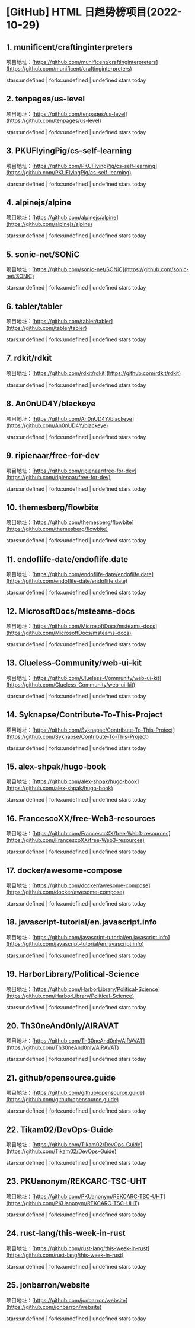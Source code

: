 # [GitHub] HTML 日趋势榜项目(2022-10-29)

## 1. munificent/craftinginterpreters 

项目地址：[https://github.com/munificent/craftinginterpreters](https://github.com/munificent/craftinginterpreters)

stars:undefined | forks:undefined | undefined stars today 



## 2. tenpages/us-level 

项目地址：[https://github.com/tenpages/us-level](https://github.com/tenpages/us-level)

stars:undefined | forks:undefined | undefined stars today 



## 3. PKUFlyingPig/cs-self-learning 

项目地址：[https://github.com/PKUFlyingPig/cs-self-learning](https://github.com/PKUFlyingPig/cs-self-learning)

stars:undefined | forks:undefined | undefined stars today 



## 4. alpinejs/alpine 

项目地址：[https://github.com/alpinejs/alpine](https://github.com/alpinejs/alpine)

stars:undefined | forks:undefined | undefined stars today 



## 5. sonic-net/SONiC 

项目地址：[https://github.com/sonic-net/SONiC](https://github.com/sonic-net/SONiC)

stars:undefined | forks:undefined | undefined stars today 



## 6. tabler/tabler 

项目地址：[https://github.com/tabler/tabler](https://github.com/tabler/tabler)

stars:undefined | forks:undefined | undefined stars today 



## 7. rdkit/rdkit 

项目地址：[https://github.com/rdkit/rdkit](https://github.com/rdkit/rdkit)

stars:undefined | forks:undefined | undefined stars today 



## 8. An0nUD4Y/blackeye 

项目地址：[https://github.com/An0nUD4Y/blackeye](https://github.com/An0nUD4Y/blackeye)

stars:undefined | forks:undefined | undefined stars today 



## 9. ripienaar/free-for-dev 

项目地址：[https://github.com/ripienaar/free-for-dev](https://github.com/ripienaar/free-for-dev)

stars:undefined | forks:undefined | undefined stars today 



## 10. themesberg/flowbite 

项目地址：[https://github.com/themesberg/flowbite](https://github.com/themesberg/flowbite)

stars:undefined | forks:undefined | undefined stars today 



## 11. endoflife-date/endoflife.date 

项目地址：[https://github.com/endoflife-date/endoflife.date](https://github.com/endoflife-date/endoflife.date)

stars:undefined | forks:undefined | undefined stars today 



## 12. MicrosoftDocs/msteams-docs 

项目地址：[https://github.com/MicrosoftDocs/msteams-docs](https://github.com/MicrosoftDocs/msteams-docs)

stars:undefined | forks:undefined | undefined stars today 



## 13. Clueless-Community/web-ui-kit 

项目地址：[https://github.com/Clueless-Community/web-ui-kit](https://github.com/Clueless-Community/web-ui-kit)

stars:undefined | forks:undefined | undefined stars today 



## 14. Syknapse/Contribute-To-This-Project 

项目地址：[https://github.com/Syknapse/Contribute-To-This-Project](https://github.com/Syknapse/Contribute-To-This-Project)

stars:undefined | forks:undefined | undefined stars today 



## 15. alex-shpak/hugo-book 

项目地址：[https://github.com/alex-shpak/hugo-book](https://github.com/alex-shpak/hugo-book)

stars:undefined | forks:undefined | undefined stars today 



## 16. FrancescoXX/free-Web3-resources 

项目地址：[https://github.com/FrancescoXX/free-Web3-resources](https://github.com/FrancescoXX/free-Web3-resources)

stars:undefined | forks:undefined | undefined stars today 



## 17. docker/awesome-compose 

项目地址：[https://github.com/docker/awesome-compose](https://github.com/docker/awesome-compose)

stars:undefined | forks:undefined | undefined stars today 



## 18. javascript-tutorial/en.javascript.info 

项目地址：[https://github.com/javascript-tutorial/en.javascript.info](https://github.com/javascript-tutorial/en.javascript.info)

stars:undefined | forks:undefined | undefined stars today 



## 19. HarborLibrary/Political-Science 

项目地址：[https://github.com/HarborLibrary/Political-Science](https://github.com/HarborLibrary/Political-Science)

stars:undefined | forks:undefined | undefined stars today 



## 20. Th30neAnd0nly/AIRAVAT 

项目地址：[https://github.com/Th30neAnd0nly/AIRAVAT](https://github.com/Th30neAnd0nly/AIRAVAT)

stars:undefined | forks:undefined | undefined stars today 



## 21. github/opensource.guide 

项目地址：[https://github.com/github/opensource.guide](https://github.com/github/opensource.guide)

stars:undefined | forks:undefined | undefined stars today 



## 22. Tikam02/DevOps-Guide 

项目地址：[https://github.com/Tikam02/DevOps-Guide](https://github.com/Tikam02/DevOps-Guide)

stars:undefined | forks:undefined | undefined stars today 



## 23. PKUanonym/REKCARC-TSC-UHT 

项目地址：[https://github.com/PKUanonym/REKCARC-TSC-UHT](https://github.com/PKUanonym/REKCARC-TSC-UHT)

stars:undefined | forks:undefined | undefined stars today 



## 24. rust-lang/this-week-in-rust 

项目地址：[https://github.com/rust-lang/this-week-in-rust](https://github.com/rust-lang/this-week-in-rust)

stars:undefined | forks:undefined | undefined stars today 



## 25. jonbarron/website 

项目地址：[https://github.com/jonbarron/website](https://github.com/jonbarron/website)

stars:undefined | forks:undefined | undefined stars today 




